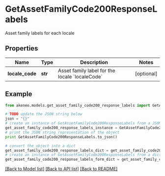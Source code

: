 # GetAssetFamilyCode200ResponseLabels

Asset family labels for each locale

## Properties
Name | Type | Description | Notes
------------ | ------------- | ------------- | -------------
**locale_code** | **str** | Asset family label for the locale &#x60;localeCode&#x60; | [optional] 

## Example

```python
from akeneo.models.get_asset_family_code200_response_labels import GetAssetFamilyCode200ResponseLabels

# TODO update the JSON string below
json = "{}"
# create an instance of GetAssetFamilyCode200ResponseLabels from a JSON string
get_asset_family_code200_response_labels_instance = GetAssetFamilyCode200ResponseLabels.from_json(json)
# print the JSON string representation of the object
print GetAssetFamilyCode200ResponseLabels.to_json()

# convert the object into a dict
get_asset_family_code200_response_labels_dict = get_asset_family_code200_response_labels_instance.to_dict()
# create an instance of GetAssetFamilyCode200ResponseLabels from a dict
get_asset_family_code200_response_labels_form_dict = get_asset_family_code200_response_labels.from_dict(get_asset_family_code200_response_labels_dict)
```
[[Back to Model list]](../README.md#documentation-for-models) [[Back to API list]](../README.md#documentation-for-api-endpoints) [[Back to README]](../README.md)


